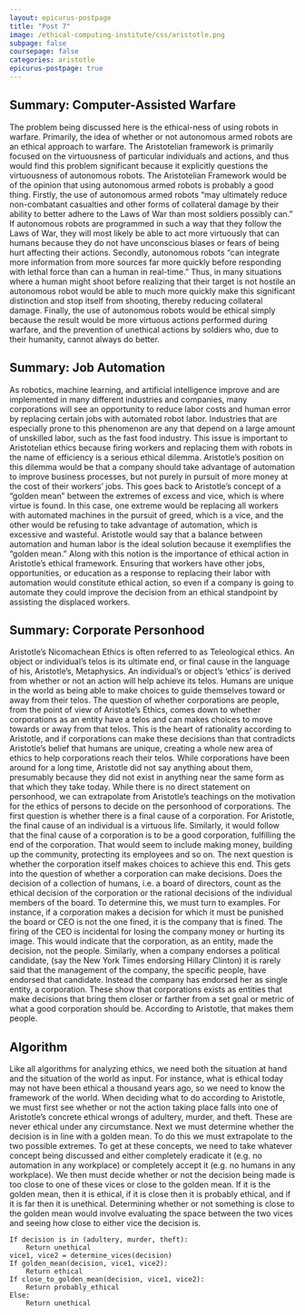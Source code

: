 ```yaml
---
layout: epicurus-postpage
title: "Post 7"
image: /ethical-computing-institute/css/aristotle.png
subpage: false
coursepage: false
categories: aristotle
epicurus-postpage: true
---
```


## Summary: Computer-Assisted Warfare

The problem being discussed here is the ethical-ness of using robots in warfare. Primarily, the idea of whether or not autonomous armed robots are an ethical approach to warfare. The Aristotelian framework is primarily focused on the virtuousness of particular individuals and actions, and thus would find this problem significant because it explicitly questions the virtuousness of autonomous robots. The Aristotelian Framework would be of the opinion that using autonomous armed robots is probably a good thing. Firstly, the use of autonomous armed robots “may ultimately reduce non-combatant casualties and other forms of collateral damage by their ability to better adhere to the Laws of War than most soldiers possibly can.” If autonomous robots are programmed in such a way that they follow the Laws of War, they will most likely be able to act more virtuously that can humans because they do not have unconscious biases or fears of being hurt affecting their actions. Secondly, autonomous robots “can integrate more information from more sources far more quickly before responding with lethal force than can a human in real-time.” Thus, in many situations where a human might shoot before realizing that their target is not hostile an autonomous robot would be able to much more quickly make this significant distinction and stop itself from shooting, thereby reducing collateral damage. Finally, the use of autonomous robots would be ethical simply because the result would be more virtuous actions performed during warfare, and the prevention of unethical actions by soldiers who, due to their humanity, cannot always do better. 

## Summary: Job Automation

As robotics, machine learning, and artificial intelligence improve and are implemented in many different industries and companies, many corporations will see an opportunity to reduce labor costs and human error by replacing certain jobs with automated robot labor. Industries that are especially prone to this phenomenon are any that depend on a large amount of unskilled labor, such as the fast food industry. This issue is important to Aristotelian ethics because firing workers and replacing them with robots in the name of efficiency is a serious ethical dilemma. Aristotle’s position on this dilemma would be that a company should take advantage of automation to improve business processes, but not purely in pursuit of more money at the cost of their workers’ jobs. This goes back to Aristotle’s concept of a “golden mean” between the extremes of excess and vice, which is where virtue is found. In this case, one extreme would be replacing all workers with automated machines in the pursuit of greed, which is a vice, and the other would be refusing to take advantage of automation, which is excessive and wasteful. Aristotle would say that a balance between automation and human labor is the ideal solution because it exemplifies the “golden mean.” Along with this notion is the importance of ethical action in Aristotle’s ethical framework. Ensuring that workers have other jobs, opportunities, or education as a response to replacing their labor with automation would constitute ethical action, so even if a company is going to automate they could improve the decision from an ethical standpoint by assisting the displaced workers.

## Summary: Corporate Personhood

Aristotle’s Nicomachean Ethics is often referred to as Teleological ethics. An object or individual’s telos is its ultimate end, or final cause in the language of his, Aristotle’s, Metaphysics. An individual’s or object’s ‘ethics’ is derived from whether or not an action will help achieve its telos. Humans are unique in the world as being able to make choices to guide themselves toward or away from their telos. The question of whether corporations are people, from the point of view of Aristotle’s Ethics, comes down to whether corporations as an entity have a telos and can makes choices to move towards or away from that telos. This is the heart of rationality according to Aristotle, and if corporations can make these decisions than that contradicts Aristotle’s belief that humans are unique, creating a whole new area of ethics to help corporations reach their telos. While corporations have been around for a long time, Aristotle did not say anything about them, presumably because they did not exist in anything near the same form as that which they take today. While there is no direct statement on personhood, we can extrapolate from Aristotle’s teachings on the motivation for the ethics of persons to decide on the personhood of corporations. The first question is whether there is a final cause of a corporation. For Aristotle, the final cause of an individual is a virtuous life. Similarly, it would follow that the final cause of a corporation is to be a good corporation, fulfilling the end of the corporation. That would seem to include making money, building up the community, protecting its employees and so on. The next question is whether the corporation itself makes choices to achieve this end. This gets into the question of whether a corporation can make decisions. Does the decision of a collection of humans, i.e. a board of directors, count as the ethical decision of the corporation or the rational decisions of the individual members of the board. To determine this, we must turn to examples. For instance, if a corporation makes a decision for which it must be punished the board or CEO is not the one fined, it is the company that is fined. The firing of the CEO is incidental for losing the company money or hurting its image. This would indicate that the corporation, as an entity, made the decision, not the people. Similarly, when a company endorses a political candidate, (say the New York Times endorsing Hillary Clinton) it is rarely said that the management of the company, the specific people, have endorsed that candidate. Instead the company has endorsed her as single entity, a corporation. These show that corporations exists as entities that make decisions that bring them closer or farther from a set goal or metric of what a good corporation should be. According to Aristotle, that makes them people.

## Algorithm

Like all algorithms for analyzing ethics, we need both the situation at hand and the situation of the world as input. For instance, what is ethical today may not have been ethical a thousand years ago, so we need to know the framework of the world. When deciding what to do according to Aristotle, we must first see whether or not the action taking place falls into one of Aristotle’s concrete ethical wrongs of adultery, murder, and theft. These are never ethical under any circumstance. Next we must determine whether the decision is in line with a golden mean. To do this we must extrapolate to the two possible extremes. To get at these concepts, we need to take whatever concept being discussed and either completely eradicate it (e.g. no automation in any workplace) or completely accept it (e.g. no humans in any workplace). We then must decide whether or not the decision being made is too close to one of these vices or close to the golden mean. If it is the golden mean, then it is ethical, if it is close then it is probably ethical, and if it is far then it is unethical. Determining whether or not something is close to the golden mean would involve evaluating the space between the two vices and seeing how close to either vice the decision is.

```
If decision is in (adultery, murder, theft):
    Return unethical
vice1, vice2 = determine_vices(decision)
If golden_mean(decision, vice1, vice2):
    Return ethical
If close_to_golden_mean(decision, vice1, vice2):
    Return probably_ethical
Else:
    Return unethical
```
